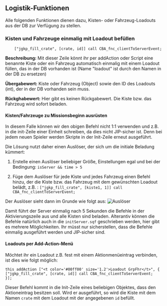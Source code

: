 ## Logistik-Funktionen
Alle folgenden Funktionen dienen dazu, Kisten- oder Fahrzeug-Loadouts aus der DB zur Verfügung zu stellen.

### Kisten und Fahrzeuge einmalig mit Loadout befüllen

```SQF
    ["jgkp_fill_crate", [crate, id]] call CBA_fnc_clientToServerEvent;
```
**Beschreibung:** Mit dieser Zeile könnt ihr per addAction oder Script eine benannte Kiste oder ein Fahrzeug automatisch einmalig mit einem Loadout füllen, das in der DB vorhanden ist (Name "loadout" ist durch den Namen in der DB zu ersetzen)

**Übergabewert:** Kiste oder Fahrzeug (Object) sowie den ID des Loadouts (int), der in der DB vorhanden sein muss.

**Rückghabewert:** Hier gibt es keinen Rückgabewert. Die Kiste bzw. das Fahrzeug wird sofort beladen.

#### Kisten/Fahrzeuge zu Missionsbeginn ausrüsten

In diesem Falle können wir den obigen Befehl nicht 1:1 verwenden und z.B. in die init-Zeile einer Einheit schreiben, da dies nicht JIP-sicher ist. Denn bei jedem neuen Spieler werden Skripte in der Init-Zeile erneut ausgeführt.

Die Lösung nutzt daher einen Auslöser, der sich um die initiale Beladung kümmert:

1. Erstelle einen Auslöser beliebiger Größe, Einstellungen egal und bei der Bedingung: ```isServer && time > 5```

2. Füge dem Auslöser für jede Kiste und jedes Fahrzeug einen Befehl hinzu, der die Kiste bzw. das Fahrzeug mit dem gewünschten Loadout belädt, z.B. : ```["jgkp_fill_crate", [kiste1, 1]] call CBA_fnc_clientToServerEvent;```

Der Auslöser sieht dann im Grunde wie folgt aus:
![Auslöser](http://i.imgur.com/prMIO0J.png)

Damit führt der Server einmalig nach 5 Sekunden die Befehle in der Aktivierungszeile aus und alle Kisten sind beladen. Alterantiv können die Befehle natürlich auch in die `initServer.sqf` geschrieben werden, hier gibt es mehrere Möglichkeiten. Ihr müsst nur sicherstellen, dass die Befehle einmalig ausgeführt werden und JIP-sicher sind.

#### Loadouts per Add-Action-Menü

Möchtet ihr ein Loadout z.B. fest mit einem Aktionmenüeintrag verbinden, ist dies wie folgt möglich:

```SQF
this addAction ["<t color='#00ff00' size='1.2'>Loadout GrpFhr</t>", {
["jgkp_fill_crate", [crate, id]] call CBA_fnc_clientToServerEvent;
}];
```
Dieser Befehl kommt in die Init-Zeile eines beliebigen Objektes, dass den Aktioneintrag besitzen soll. Wird er ausgeführt, so wird die Kiste mit dem Namen `crate` mit dem Loadout mit der angegebenen `id` befüllt.



